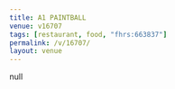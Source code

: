 ```yaml
---
title: A1 PAINTBALL
venue: v16707
tags: [restaurant, food, "fhrs:663837"]
permalink: /v/16707/
layout: venue
---
```

null
